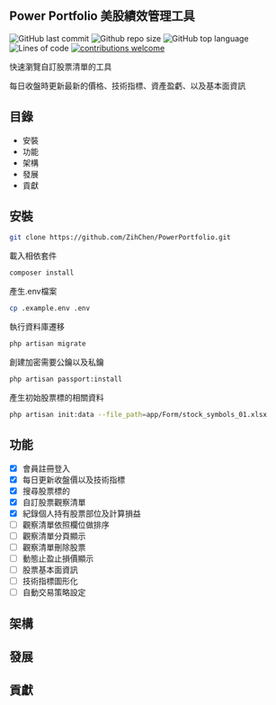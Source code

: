 Power Portfolio 美股績效管理工具
---
![GitHub last commit](https://img.shields.io/github/last-commit/ZihChen/PowerPortfolio)
![Github repo size](https://img.shields.io/github/repo-size/ZihChen/PowerPortfolio)
![GitHub top language](https://img.shields.io/github/languages/top/ZihChen/PowerPortfolio)
![Lines of code](https://img.shields.io/tokei/lines/github/ZihChen/PowerPortfolio)
[![contributions welcome](https://img.shields.io/badge/contributions-welcome-brightgreen.svg?style=flat)](https://github.com/navendu-pottekkat/virtual-drums/issues)

快速瀏覽自訂股票清單的工具

每日收盤時更新最新的價格、技術指標、資產盈虧、以及基本面資訊



## 目錄
- 安裝
- 功能
- 架構
- 發展
- 貢獻

## 安裝
```bash
git clone https://github.com/ZihChen/PowerPortfolio.git
```
載入相依套件
```bash
composer install
```
產生.env檔案
```bash
cp .example.env .env
```
執行資料庫遷移
```bash
php artisan migrate
```
創建加密需要公鑰以及私鑰
```bash
php artisan passport:install
```
產生初始股票標的相關資料
```bash
php artisan init:data --file_path=app/Form/stock_symbols_01.xlsx
```

## 功能
- [x] 會員註冊登入
- [x] 每日更新收盤價以及技術指標
- [x] 搜尋股票標的
- [x] 自訂股票觀察清單
- [x] 紀錄個人持有股票部位及計算損益
- [ ] 觀察清單依照欄位做排序
- [ ] 觀察清單分頁顯示
- [ ] 觀察清單刪除股票
- [ ] 動態止盈止損價顯示
- [ ] 股票基本面資訊
- [ ] 技術指標圖形化
- [ ] 自動交易策略設定

## 架構

## 發展

## 貢獻



